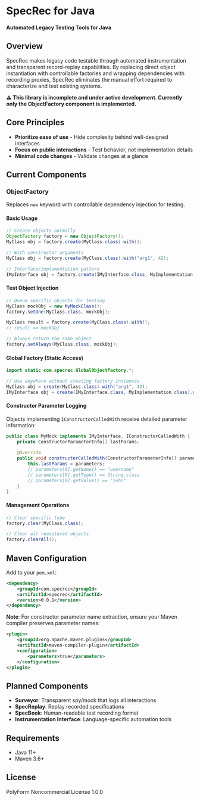 # SpecRec for Java

**Automated Legacy Testing Tools for Java**

## Overview

SpecRec makes legacy code testable through automated instrumentation and transparent record-replay capabilities. By replacing direct object instantiation with controllable factories and wrapping dependencies with recording proxies, SpecRec eliminates the manual effort required to characterize and test existing systems.

**⚠️ This library is incomplete and under active development. Currently only the ObjectFactory component is implemented.**

## Core Principles

- **Prioritize ease of use** - Hide complexity behind well-designed interfaces
- **Focus on public interactions** - Test behavior, not implementation details  
- **Minimal code changes** - Validate changes at a glance

## Current Components

### ObjectFactory

Replaces `new` keyword with controllable dependency injection for testing.

#### Basic Usage

```java
// Create objects normally
ObjectFactory factory = new ObjectFactory();
MyClass obj = factory.create(MyClass.class).with();

// With constructor arguments
MyClass obj = factory.create(MyClass.class).with("arg1", 42);

// Interface/implementation pattern
IMyInterface obj = factory.create(IMyInterface.class, MyImplementation.class).with();
```

#### Test Object Injection

```java
// Queue specific objects for testing
MyClass mockObj = new MyMockClass();
factory.setOne(MyClass.class, mockObj);

MyClass result = factory.create(MyClass.class).with();
// result == mockObj

// Always return the same object
factory.setAlways(MyClass.class, mockObj);
```

#### Global Factory (Static Access)

```java
import static com.specrec.GlobalObjectFactory.*;

// Use anywhere without creating factory instances
MyClass obj = create(MyClass.class).with("arg1", 42);
IMyInterface obj = create(IMyInterface.class, MyImplementation.class).with();
```

#### Constructor Parameter Logging

Objects implementing `IConstructorCalledWith` receive detailed parameter information:

```java
public class MyMock implements IMyInterface, IConstructorCalledWith {
    private ConstructorParameterInfo[] lastParams;
    
    @Override
    public void constructorCalledWith(ConstructorParameterInfo[] parameters) {
        this.lastParams = parameters;
        // parameters[0].getName() == "username"
        // parameters[0].getType() == String.class  
        // parameters[0].getValue() == "john"
    }
}
```

#### Management Operations

```java
// Clear specific type
factory.clear(MyClass.class);

// Clear all registered objects
factory.clearAll();
```

## Maven Configuration

Add to your `pom.xml`:

```xml
<dependency>
    <groupId>com.specrec</groupId>
    <artifactId>specrec</artifactId>
    <version>0.0.1</version>
</dependency>
```

**Note**: For constructor parameter name extraction, ensure your Maven compiler preserves parameter names:

```xml
<plugin>
    <groupId>org.apache.maven.plugins</groupId>
    <artifactId>maven-compiler-plugin</artifactId>
    <configuration>
        <parameters>true</parameters>
    </configuration>
</plugin>
```

## Planned Components

- **Surveyor**: Transparent spy/mock that logs all interactions
- **SpecReplay**: Replay recorded specifications  
- **SpecBook**: Human-readable test recording format
- **Instrumentation Interface**: Language-specific automation tools

## Requirements

- Java 11+
- Maven 3.6+

## License

PolyForm Noncommercial License 1.0.0

